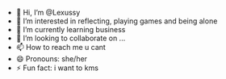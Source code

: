 - 👋 Hi, I’m @Lexussy
- 👀 I’m interested in reflecting, playing games and being alone
- 🌱 I’m currently learning business 
- 💞️ I’m looking to collaborate on ...
- 📫 How to reach me u cant
- 😄 Pronouns: she/her
- ⚡ Fun fact: i want to kms

<!---
Lexussy/Lexussy is a ✨ special ✨ repository because its `README.md` (this file) appears on your GitHub profile.
You can click the Preview link to take a look at your changes.
--->
